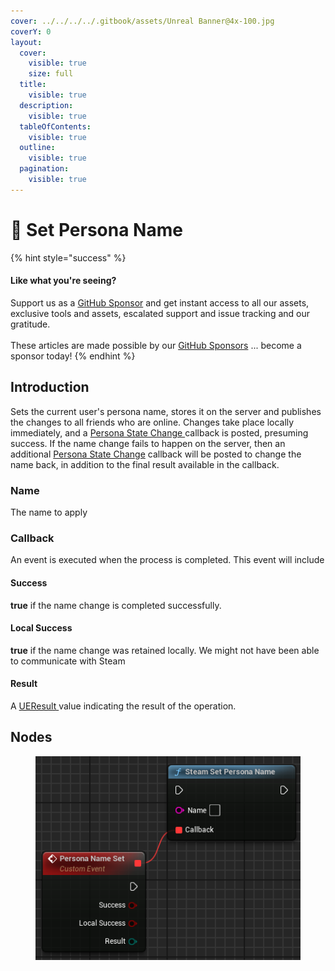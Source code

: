 ```yaml
---
cover: ../../../../.gitbook/assets/Unreal Banner@4x-100.jpg
coverY: 0
layout:
  cover:
    visible: true
    size: full
  title:
    visible: true
  description:
    visible: true
  tableOfContents:
    visible: true
  outline:
    visible: true
  pagination:
    visible: true
---
```


# 🔵 Set Persona Name

{% hint style="success" %}
#### Like what you're seeing?

Support us as a [GitHub Sponsor](../../../../become-a-sponsor/) and get instant access to all our assets, exclusive tools and assets, escalated support and issue tracking and our gratitude.\
\
These articles are made possible by our [GitHub Sponsors](../../../../become-a-sponsor/) ... become a sponsor today!
{% endhint %}

## Introduction

Sets the current user's persona name, stores it on the server and publishes the changes to all friends who are online. Changes take place locally immediately, and a [Persona State Change ](../events/persona-state-change.md)callback is posted, presuming success. If the name change fails to happen on the server, then an additional [Persona State Change](../events/persona-state-change.md) callback will be posted to change the name back, in addition to the final result available in the callback.&#x20;

### Name

The name to apply

### Callback

An event is executed when the process is completed. This event will include&#x20;

#### Success

**true** if the name change is completed successfully.

#### Local Success

**true** if the name change was retained locally. We might not have been able to communicate with Steam

#### Result

A [UEResult ](../enumerators/ueresult.md)value indicating the result of the operation.

## Nodes

<figure><img src="../../../../.gitbook/assets/image (27) (1) (1).png" alt=""><figcaption></figcaption></figure>
